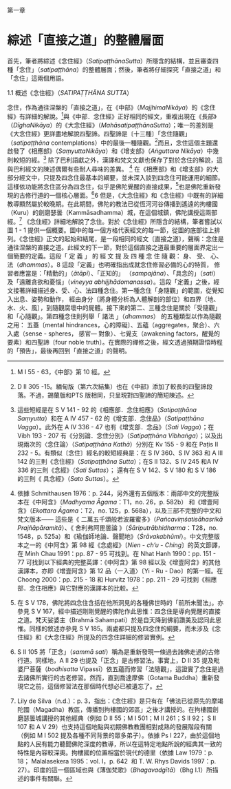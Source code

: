  第一章

# 綜述「直接之道」的整體層面

首先，筆者將綜述《念住經》（*SatipaṭṭhānaSutta*）所隱含的結構，並且審查四種「念住」（*satipaṭṭhāna*）的整體層面；然後，筆者將仔細探究「直接之道」和「念住」這兩個用語。

1.1 概述《念住經》（*SATIPAṬṬHĀNA SUTTA*）

念住，作為通往涅槃的「直接之道」，在《中部》（*MajjhimaNikāya*）的《念住經》有詳細的解說。[^1]與《中部．念住經》正好相同的經文，重複出現在《長部》（*DīghaNikāya*）的《大念住經》（*MahāsatipaṭṭhānaSutta*）；唯一的差別是《大念住經》更詳盡地解說四聖諦。四聖諦是〔十三種〕「念住隨觀」（*satipaṭṭhāna* contemplations）中的最後一種隨觀。[^2]而且，念住這個主題還啟發了《相應部》（*SaṃyuttaNikāya*）和《增支部》（*Aṅguttara Nikāya*）中幾則較短的經。[^3] 除了巴利語獻之外，漢譯和梵文文獻也保存了對於念住的解說，這與巴利經文的陳述偶爾有些耐人尋味的差異。 [^4]
在《相應部》和《增支部》的大部分經文中，只提及四念住最基本的綱要，並未深入談到四念住可能運用的細節。這樣依功能將念住區分為四念住，似乎是佛陀覺醒的直接成果，[^5]也是佛陀重新發現的古修行道的一個核心層面。[^6]6 但是，《大念住經》和《念住經》中既有的詳細教導顯然屬於較晚期。在此期間，佛陀的教法已從恆河河谷傳播到遙遠的拘樓國（Kuru）的劍磨瑟曇（Kammāsadhamma）城，在這個城鎮，佛陀講授這兩部經。[^7]
《念住經》詳細地解說了念住。對於《念住經》所隱含的結構，筆者嘗試以圖 1 - 1 提供一個概要。圖中的每一個方格代表經文的每一節，從圖的底部往上排列。《念住經》正文的起始和結尾，是一段相同的經文〔直接之道〕，聲稱：念住是通往涅槃的直接之道。此經文的下一節，對於這個直接之道最重要的層面界定出一個簡要的定義。這段「 定 義 」 的 經 文 提 及 四 種 念 住 隨 觀： 身、 受、 心、 法（_dhammas_）。8 這段「定義」也明確指出成就念住修習必備的心的特質， 修習者應當是：「精勤的」（_ātāpī_）、「正知的」
（_sampajāna_）、「具念的」（_sati_）及「遠離貪欲和憂惱」（_vineyya_ _abhijjhādomanassa_）。這段「定義」之後，經文接著詳細描述身、受、心、法四種念住。第一種念住「身隨觀」的範圍，從覺知入出息、姿勢和動作， 經由身分〔將身體分析為人體解剖的部位〕和四界〔地、水、火、風〕，到隨觀腐壞中的屍體。接下來的第二、三種念住是關於「受隨觀」和「心隨觀」。第四種念住則列舉「 諸法 」（_dhammas_） 的五種類型以作為隨觀之用： 五蓋〔mental hindrances，心的障礙〕、五蘊（aggregates，聚合）、六入處（sense - spheres， 感官— 對象）、七覺支（awakening factors，醒覺的要素）和四聖諦〔four noble truth〕。在實際的禪修之後，經文透過預期證悟時程的「預告」，最後再回到「直接之道」的聲明。

[^1]:M I 55 - 63，《中部》第 10 經。

[^2]: D II 305 -15。緬甸版（第六次結集）也在《中部》添加了較長的四聖諦段落。不過，錫蘭版和PTS 版相同，只呈現對四聖諦的簡短陳述。

[^3]: 這些短經是在 S V 141 - 92 的《相應部．念住相應》（_Satipaṭṭhāna Saṃyutta_）和在 A IV 457 - 62 的《增支部．念住品》（_Satipaṭṭhāna Vagga_）。此外在 A IV 336 - 47 也有《增支部．念品》（_Sati Vagga_）；在 Vibh 193 - 207 有《分別論．念住分別》（_Satipaṭṭhāna Vibhaṅga_）；以及出現兩次的〈念住論〉（_Satipaṭṭhāna_ _Kathā_）分別在 Kv 155 - 9 和在 Paṭis II 232 - 5。有類似〔念住〕經名的較短經典是：在 S IV 360、S IV 363 和 A III 142 的三則《念住經》（_Satipaṭṭhāna_ _Sutta_）；在S II 132、S IV 245 和A IV 336 的三則《念經》（_Sati_ _Suttas_）； 還有在 S V 142、S V 180 和 S V 186 的三則《 具念經》（_Sato Suttas_）。

[^4]: 依據 Schmithausen 1976：p. 244，另外還有五個版本：兩部中文的完整版本在《中阿含》（_Madhyama Āgama_：T1，no. 26，p. 582b） 和《增壹阿含》（_Ekottara Āgama_：T2，no. 125，p. 568a），以及三部不完整的中文和梵文版本—— 這些是《 二萬五千頌般若波羅蜜多》（_Pañcaviṃśatisāhasrikā Prajñāpāramitā_）、《 舍利弗阿毘曇論 》（_Śāriputrābhidharma_：T28，no. 1548，p. 525a）和《瑜伽師地論．聲聞地》（_Śrāvakabhūmi_）。中文完整版本之一的《中阿含》第 98 經《念處經》〔_Nien_ - _ch’u_ - _Ching_〕的英文節譯，在 Minh Chau 1991：pp. 87 - 95 可找到。在 Nhat Hanh 1990：pp. 151 - 77 可找到以下經典的完整英譯：《中阿含》第 98 經以及《增壹阿含》的其他漢譯本，亦即《增壹阿含》第 12 品〈一入道〉〔Yi - Ru - Dao〕的第一經。在 Choong 2000：pp. 215 - 18 和 Hurvitz 1978：pp. 211 - 29 可找到《相應部．念住相應》與它對應的漢譯本的比較。

[^5]: 在 S V 178，佛陀將四念住含括在他所洞見的各種佛世時的「前所未聞法」。亦參見 S V 167，經中描述剛剛覺醒的佛陀作此思惟：四念住是導向覺醒的直接之道。梵天娑婆主（Brahmā Sahampati）於是自天降到佛前讚美及認同此思惟。同樣的敘述亦參見 S V 185。兩處都只提及四念住的綱要，而未涉及《念住經》和《大念住經》所提及的四念住詳細的修習實例。

[^6]: S II 105 將「正念」（_sammā sati_）稱為是重新發現一條過去諸佛走過的古修行道。同樣地，A II 29 也提及「正念」是古修習法。事實上，D II 35 提及毗婆尸菩薩（_bodhisatta_ Vipassī）依五蘊而修習「法隨觀」，這證實了念住是過去諸佛所實行的古老修習。然而，直到喬達摩佛（Gotama Buddha）重新發現它之前，這個修習法在那個時代想必已被遺忘了。

[^7]: Lily de Silva（n.d.）：p. 3，指出：《念住經》是只有在「佛法已從原先的摩竭陀國（Magadha）教區，傳播到拘樓國的郊區」之後才講授的。在拘樓國劍磨瑟曇城講授的其他經典（例如 D II 55；M I 501；M II 261；S II 92； S II 107 和 A V 29）也支持這個地點與初期佛教教團相對成熟的發展階段有關（例如 M I 502 提及各種不同背景的眾多弟子）。依據 Ps I 227，由於這個地點的人民有能力聽聞佛陀深度的教導，所以在這特定地點所說的經典其一致的特性是內容較深奧。拘樓國的位置相當於現代的德里（依據 Law 1979：p. 18； Malalasekera 1995：vol. I，p. 642  和 T. W. Rhys Davids 1997：p. 27）。印度的這一個區域也與《薄伽梵歌》（_Bhagavadgītā_）（Bhg I.1）所描述的事件有關聯。
